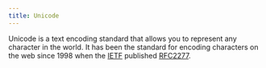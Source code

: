 ```yaml
---
title: Unicode
---
```


Unicode is a text encoding standard that allows you to represent any character in the world.
It has been the standard for encoding characters on the web since 1998 when the [IETF](https://www.ietf.org/) published [RFC2277](https://www.rfc-editor.org/rfc/rfc2277).
